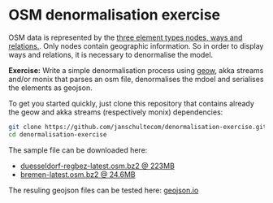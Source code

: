 # OSM denormalisation exercise

OSM data is represented by the [three element types nodes, ways and relations.](http://wiki.openstreetmap.org/wiki/Elements). Only nodes contain geographic information. So in order to display ways and relations, it is necessary to denormalise the model. 

**Exercise:** Write a simple denormalisation process using [geow](https://github.com/plasmap/geow), akka streams and/or monix that parses an osm file, denormalises the mdoel and serialises the elements as geojson.

To get you started quickly, just clone this repository that contains already the geow and akka streams (respectively monix) dependencies:
```sh
git clone https://github.com/janschultecom/denormalisation-exercise.git
cd denormalisation-exercise
```

The sample file can be downloaded here: 
* [duesseldorf-regbez-latest.osm.bz2 @ 223MB](http://download.geofabrik.de/europe/germany/nordrhein-westfalen/duesseldorf-regbez-latest.osm.bz2) 
* [bremen-latest.osm.bz2 @ 24.6MB](http://download.geofabrik.de/europe/germany/bremen-latest.osm.bz2)

The resuling geojson files can be tested here:
[geojson.io](http://geojson.io/#map=10/51.2030/6.8060)
